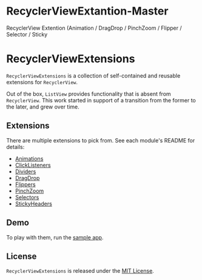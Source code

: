 # RecyclerViewExtantion-Master
RecyclerView Extention (Animation / DragDrop / PinchZoom / Flipper / Selector / Sticky
# RecyclerViewExtensions

`RecyclerViewExtensions` is a collection of self-contained and reusable extensions for `RecyclerView`.

Out of the box, `ListView` provides functionality that is absent from `RecyclerView`. This work started in support of a transition from the former to the later, and grew over time.

## Extensions

There are multiple extensions to pick from. See each module's README for details:

* [Animations](Animations)
* [ClickListeners](ClickListeners)
* [Dividers](Dividers)
* [DragDrop](DragDrop)
* [Flippers](Flippers)
* [PinchZoom](PinchZoom)
* [Selectors](Selectors)
* [StickyHeaders](StickyHeaders)

## Demo

To play with them, run the [sample app](Samples).

## License

`RecyclerViewExtensions` is released under the [MIT License](LICENSE).
